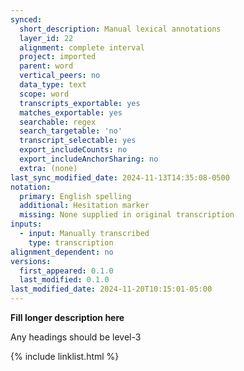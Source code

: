 ```yaml
---
synced:
  short_description: Manual lexical annotations
  layer_id: 22
  alignment: complete interval
  project: imported
  parent: word
  vertical_peers: no
  data_type: text
  scope: word
  transcripts_exportable: yes
  matches_exportable: yes
  searchable: regex
  search_targetable: 'no'
  transcript_selectable: yes
  export_includeCounts: no
  export_includeAnchorSharing: no
  extra: (none)
last_sync_modified_date: 2024-11-13T14:35:08-0500
notation:
  primary: English spelling
  additional: Hesitation marker
  missing: None supplied in original transcription
inputs:
  - input: Manually transcribed
    type: transcription
alignment_dependent: no
versions:
  first_appeared: 0.1.0
  last_modified: 0.1.0
last_modified_date: 2024-11-20T10:15:01-05:00
---
```


**Fill longer description here**

Any headings should be level-3


{% include linklist.html %}
